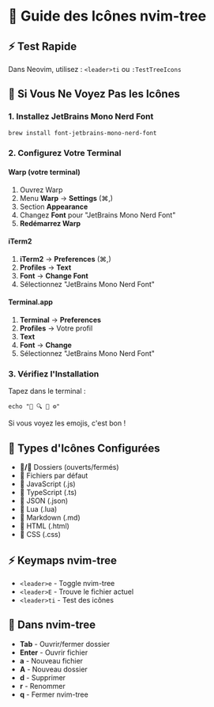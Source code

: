 # 🎨 Guide des Icônes nvim-tree

## ⚡ Test Rapide

Dans Neovim, utilisez : `<leader>ti` ou `:TestTreeIcons`

## 🔧 Si Vous Ne Voyez Pas les Icônes

### 1. Installez JetBrains Mono Nerd Font
```bash
brew install font-jetbrains-mono-nerd-font
```

### 2. Configurez Votre Terminal

#### Warp (votre terminal)
1. Ouvrez Warp
2. Menu **Warp** → **Settings** (⌘,)
3. Section **Appearance**
4. Changez **Font** pour "JetBrains Mono Nerd Font"
5. **Redémarrez Warp**

#### iTerm2
1. **iTerm2** → **Preferences** (⌘,)
2. **Profiles** → **Text**
3. **Font** → **Change Font**
4. Sélectionnez "JetBrains Mono Nerd Font"

#### Terminal.app
1. **Terminal** → **Preferences**
2. **Profiles** → Votre profil
3. **Text**
4. **Font** → **Change**
5. Sélectionnez "JetBrains Mono Nerd Font"

### 3. Vérifiez l'Installation

Tapez dans le terminal :
```
echo "📁 🔍 📄 ⚙️"
```

Si vous voyez les emojis, c'est bon !

## 🎯 Types d'Icônes Configurées

- **📁/📂** Dossiers (ouverts/fermés)
- **📄** Fichiers par défaut  
- **󰄥** JavaScript (.js)
- **󰠦** TypeScript (.ts)
- **󰢒** JSON (.json)
- **󰆓** Lua (.lua)
- **󰖖** Markdown (.md)
- **󰇢** HTML (.html)
- **󰆛** CSS (.css)

## ⚡ Keymaps nvim-tree

- `<leader>e` - Toggle nvim-tree
- `<leader>E` - Trouve le fichier actuel
- `<leader>ti` - Test des icônes

## 🔧 Dans nvim-tree

- **Tab** - Ouvrir/fermer dossier
- **Enter** - Ouvrir fichier
- **a** - Nouveau fichier
- **A** - Nouveau dossier
- **d** - Supprimer
- **r** - Renommer
- **q** - Fermer nvim-tree